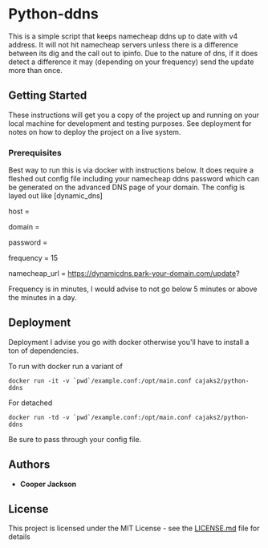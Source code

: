 # Python-ddns
This is a simple script that keeps namecheap ddns up to date with v4 address. It will not hit namecheap servers unless there is a difference between its dig and the call out to ipinfo. Due to the nature of dns, if it does detect a difference it may (depending on your frequency) send the update more than once. 

## Getting Started

These instructions will get you a copy of the project up and running on your local machine for development and testing purposes. See deployment for notes on how to deploy the project on a live system.

### Prerequisites

Best way to run this is via docker with instructions below. It does require a fleshed out config file including your namecheap ddns password which can be generated on the advanced DNS page of your domain. 
The config is layed out like 
[dynamic_dns]

host = 

domain = 

password = 

frequency = 15

namecheap_url = https://dynamicdns.park-your-domain.com/update?


Frequency is in minutes, I would advise to not go below 5 minutes or above the minutes in a day. 

## Deployment

Deployment I advise you go with docker otherwise you'll have to install a ton of dependencies. 

To run with docker run a variant of 
```
docker run -it -v `pwd`/example.conf:/opt/main.conf cajaks2/python-ddns
```
For detached 
```
docker run -td -v `pwd`/example.conf:/opt/main.conf cajaks2/python-ddns
```
Be sure to pass through your config file. 


## Authors

* **Cooper Jackson** 
## License

This project is licensed under the MIT License - see the [LICENSE.md](LICENSE.md) file for details

